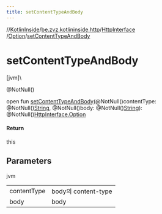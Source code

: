 ```yaml
---
title: setContentTypeAndBody
---
```

//[KotlinInside](../../../../index.html)/[be.zvz.kotlininside.http](../../index.html)/[HttpInterface](../index.html)
/[Option](index.html)/[setContentTypeAndBody](set-content-type-and-body.html)

# setContentTypeAndBody

[jvm]\

@NotNull()

open fun [setContentTypeAndBody](set-content-type-and-body.html)(@NotNull()contentType:
@NotNull()[String](https://docs.oracle.com/javase/7/docs/api/java/lang/String.html), @NotNull()body:
@NotNull()[String](https://docs.oracle.com/javase/7/docs/api/java/lang/String.html)):
@NotNull()[HttpInterface.Option](index.html)

#### Return

this

## Parameters

jvm

| | |
|---|---|
| contentType | body의 content-type |
| body | body |




